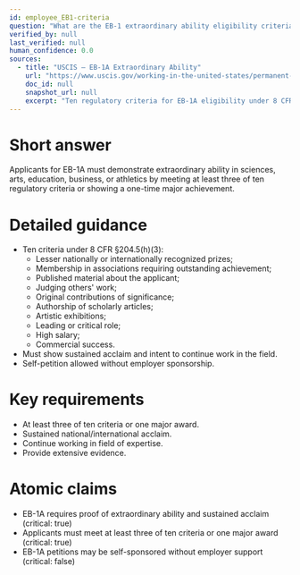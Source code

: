 ```yaml
---
id: employee_EB1-criteria
question: "What are the EB-1 extraordinary ability eligibility criteria?"
verified_by: null
last_verified: null
human_confidence: 0.0
sources:
  - title: "USCIS – EB-1A Extraordinary Ability"
    url: "https://www.uscis.gov/working-in-the-united-states/permanent-workers/eb-1a-extraordinary-ability"
    doc_id: null
    snapshot_url: null
    excerpt: "Ten regulatory criteria for EB-1A eligibility under 8 CFR §204.5(h)(3)."
---
```


# Short answer
Applicants for EB-1A must demonstrate extraordinary ability in sciences, arts, education, business, or athletics by meeting at least three of ten regulatory criteria or showing a one-time major achievement.

# Detailed guidance
- Ten criteria under 8 CFR §204.5(h)(3):  
  - Lesser nationally or internationally recognized prizes;  
  - Membership in associations requiring outstanding achievement;  
  - Published material about the applicant;  
  - Judging others' work;  
  - Original contributions of significance;  
  - Authorship of scholarly articles;  
  - Artistic exhibitions;  
  - Leading or critical role;  
  - High salary;  
  - Commercial success.  
- Must show sustained acclaim and intent to continue work in the field.  
- Self-petition allowed without employer sponsorship.  

# Key requirements
- At least three of ten criteria or one major award.  
- Sustained national/international acclaim.  
- Continue working in field of expertise.  
- Provide extensive evidence.  

# Atomic claims
- EB-1A requires proof of extraordinary ability and sustained acclaim (critical: true)
- Applicants must meet at least three of ten criteria or one major award (critical: true)
- EB-1A petitions may be self-sponsored without employer support (critical: false)

